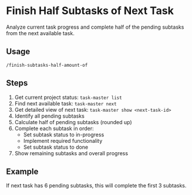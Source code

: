 # Finish Half Subtasks of Next Task

Analyze current task progress and complete half of the pending subtasks from the next available task.

## Usage
```
/finish-subtasks-half-amount-of
```

## Steps
1. Get current project status: `task-master list`
2. Find next available task: `task-master next`
3. Get detailed view of next task: `task-master show <next-task-id>`
4. Identify all pending subtasks
5. Calculate half of pending subtasks (rounded up)
6. Complete each subtask in order:
   - Set subtask status to in-progress
   - Implement required functionality
   - Set subtask status to done
7. Show remaining subtasks and overall progress

## Example
If next task has 6 pending subtasks, this will complete the first 3 subtasks.
